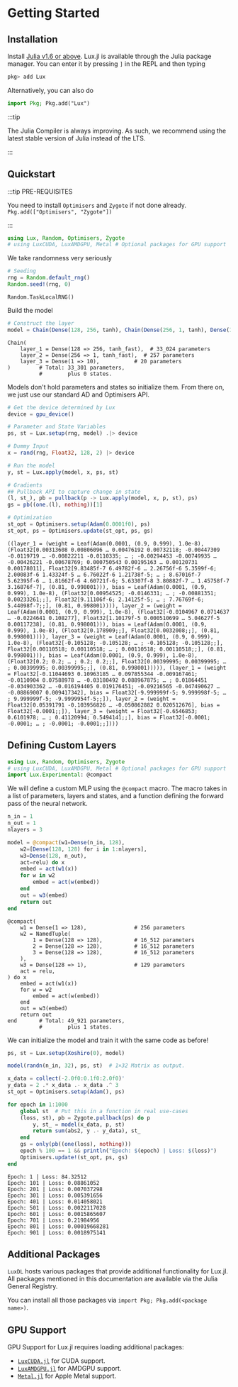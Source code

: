 
<a id='Getting-Started'></a>

# Getting Started


<a id='Installation'></a>

## Installation


Install [Julia v1.6 or above](https://julialang.org/downloads/). Lux.jl is available through the Julia package manager. You can enter it by pressing `]` in the REPL and then typing


```julia
pkg> add Lux
```


Alternatively, you can also do


```julia
import Pkg; Pkg.add("Lux")
```


:::tip


The Julia Compiler is always improving. As such, we recommend using the latest stable version of Julia instead of the LTS.


:::


<a id='Quickstart'></a>

## Quickstart


:::tip PRE-REQUISITES


You need to install `Optimisers` and `Zygote` if not done already. `Pkg.add(["Optimisers", "Zygote"])`


:::


```julia
using Lux, Random, Optimisers, Zygote
# using LuxCUDA, LuxAMDGPU, Metal # Optional packages for GPU support
```


We take randomness very seriously


```julia
# Seeding
rng = Random.default_rng()
Random.seed!(rng, 0)
```


```
Random.TaskLocalRNG()
```


Build the model


```julia
# Construct the layer
model = Chain(Dense(128, 256, tanh), Chain(Dense(256, 1, tanh), Dense(1, 10)))
```


```
Chain(
    layer_1 = Dense(128 => 256, tanh_fast),  # 33_024 parameters
    layer_2 = Dense(256 => 1, tanh_fast),  # 257 parameters
    layer_3 = Dense(1 => 10),           # 20 parameters
)         # Total: 33_301 parameters,
          #        plus 0 states.
```


Models don't hold parameters and states so initialize them. From there on, we just use our standard AD and Optimisers API.


```julia
# Get the device determined by Lux
device = gpu_device()

# Parameter and State Variables
ps, st = Lux.setup(rng, model) .|> device

# Dummy Input
x = rand(rng, Float32, 128, 2) |> device

# Run the model
y, st = Lux.apply(model, x, ps, st)

# Gradients
## Pullback API to capture change in state
(l, st_), pb = pullback(p -> Lux.apply(model, x, p, st), ps)
gs = pb((one.(l), nothing))[1]

# Optimization
st_opt = Optimisers.setup(Adam(0.0001f0), ps)
st_opt, ps = Optimisers.update(st_opt, ps, gs)
```


```
((layer_1 = (weight = Leaf(Adam(0.0001, (0.9, 0.999), 1.0e-8), (Float32[0.00313608 0.00806096 … 0.00476192 0.00732118; -0.00447309 -0.0119719 … -0.00822211 -0.0110335; … ; -0.00294453 -0.00749935 … -0.00426221 -0.00678769; 0.000750543 0.00195163 … 0.00120731 0.00178011], Float32[9.83485f-7 6.49782f-6 … 2.26756f-6 5.3599f-6; 2.00083f-6 1.43324f-5 … 6.76022f-6 1.21738f-5; … ; 8.67016f-7 5.62395f-6 … 1.81662f-6 4.60721f-6; 5.63307f-8 3.80882f-7 … 1.45758f-7 3.16876f-7], (0.81, 0.998001))), bias = Leaf(Adam(0.0001, (0.9, 0.999), 1.0e-8), (Float32[0.00954525; -0.0146331; … ; -0.00881351; 0.00233261;;], Float32[9.11106f-6; 2.14125f-5; … ; 7.76769f-6; 5.44098f-7;;], (0.81, 0.998001)))), layer_2 = (weight = Leaf(Adam(0.0001, (0.9, 0.999), 1.0e-8), (Float32[-0.0104967 0.0714637 … -0.0224641 0.108277], Float32[1.10179f-5 0.000510699 … 5.04627f-5 0.00117238], (0.81, 0.998001))), bias = Leaf(Adam(0.0001, (0.9, 0.999), 1.0e-8), (Float32[0.178909;;], Float32[0.0032008;;], (0.81, 0.998001)))), layer_3 = (weight = Leaf(Adam(0.0001, (0.9, 0.999), 1.0e-8), (Float32[-0.105128; -0.105128; … ; -0.105128; -0.105128;;], Float32[0.00110518; 0.00110518; … ; 0.00110518; 0.00110518;;], (0.81, 0.998001))), bias = Leaf(Adam(0.0001, (0.9, 0.999), 1.0e-8), (Float32[0.2; 0.2; … ; 0.2; 0.2;;], Float32[0.00399995; 0.00399995; … ; 0.00399995; 0.00399995;;], (0.81, 0.998001))))), (layer_1 = (weight = Float32[-0.11044693 0.10963185 … 0.097855344 -0.009167461; -0.0110904 0.07588978 … -0.03180492 0.088967875; … ; 0.01864451 -0.034903362 … -0.016194405 0.019176451; -0.09216565 -0.047490627 … -0.08869007 0.009417342], bias = Float32[-9.999999f-5; 9.999998f-5; … ; 9.999999f-5; -9.9999954f-5;;]), layer_2 = (weight = Float32[0.05391791 -0.103956826 … -0.050862882 0.020512676], bias = Float32[-0.0001;;]), layer_3 = (weight = Float32[-0.6546853; 0.6101978; … ; 0.41120994; 0.5494141;;], bias = Float32[-0.0001; -0.0001; … ; -0.0001; -0.0001;;])))
```


<a id='Defining-Custom-Layers'></a>

## Defining Custom Layers


```julia
using Lux, Random, Optimisers, Zygote
# using LuxCUDA, LuxAMDGPU, Metal # Optional packages for GPU support
import Lux.Experimental: @compact
```


We will define a custom MLP using the `@compact` macro. The macro takes in a list of parameters, layers and states, and a function defining the forward pass of the neural network.


```julia
n_in = 1
n_out = 1
nlayers = 3

model = @compact(w1=Dense(n_in, 128),
    w2=[Dense(128, 128) for i in 1:nlayers],
    w3=Dense(128, n_out),
    act=relu) do x
    embed = act(w1(x))
    for w in w2
        embed = act(w(embed))
    end
    out = w3(embed)
    return out
end
```


```
@compact(
    w1 = Dense(1 => 128),               # 256 parameters
    w2 = NamedTuple(
        1 = Dense(128 => 128),          # 16_512 parameters
        2 = Dense(128 => 128),          # 16_512 parameters
        3 = Dense(128 => 128),          # 16_512 parameters
    ),
    w3 = Dense(128 => 1),               # 129 parameters
    act = relu,
) do x 
    embed = act(w1(x))
    for w = w2
        embed = act(w(embed))
    end
    out = w3(embed)
    return out
end       # Total: 49_921 parameters,
          #        plus 1 states.
```


We can initialize the model and train it with the same code as before!


```julia
ps, st = Lux.setup(Xoshiro(0), model)

model(randn(n_in, 32), ps, st)  # 1×32 Matrix as output.

x_data = collect(-2.0f0:0.1f0:2.0f0)'
y_data = 2 .* x_data .- x_data .^ 3
st_opt = Optimisers.setup(Adam(), ps)

for epoch in 1:1000
    global st  # Put this in a function in real use-cases
    (loss, st), pb = Zygote.pullback(ps) do p
        y, st_ = model(x_data, p, st)
        return sum(abs2, y .- y_data), st_
    end
    gs = only(pb((one(loss), nothing)))
    epoch % 100 == 1 && println("Epoch: $(epoch) | Loss: $(loss)")
    Optimisers.update!(st_opt, ps, gs)
end
```


```
Epoch: 1 | Loss: 84.32512
Epoch: 101 | Loss: 0.08861052
Epoch: 201 | Loss: 0.007037298
Epoch: 301 | Loss: 0.005391656
Epoch: 401 | Loss: 0.014058021
Epoch: 501 | Loss: 0.0022117028
Epoch: 601 | Loss: 0.0015865607
Epoch: 701 | Loss: 0.21984956
Epoch: 801 | Loss: 0.00019668281
Epoch: 901 | Loss: 0.0018975141
```


<a id='Additional-Packages'></a>

## Additional Packages


`LuxDL` hosts various packages that provide additional functionality for Lux.jl. All packages mentioned in this documentation are available via the Julia General Registry.


You can install all those packages via `import Pkg; Pkg.add(<package name>)`.


<a id='GPU-Support'></a>

## GPU Support


GPU Support for Lux.jl requires loading additional packages:


  * [`LuxCUDA.jl`](https://github.com/LuxDL/LuxCUDA.jl) for CUDA support.
  * [`LuxAMDGPU.jl`](https://github.com/LuxDL/LuxAMDGPU.jl) for AMDGPU support.
  * [`Metal.jl`](https://github.com/JuliaGPU/Metal.jl) for Apple Metal support.

